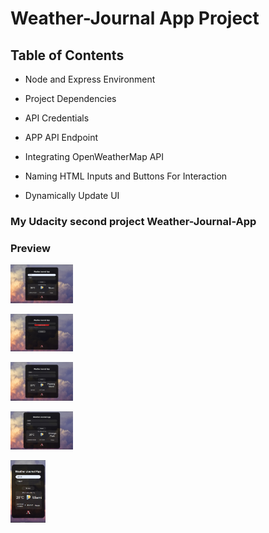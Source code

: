 # Weather-Journal App Project

## Table of Contents

- Node and Express Environment

- Project Dependencies

- API Credentials

- APP API Endpoint

- Integrating OpenWeatherMap API

- Naming HTML Inputs and Buttons For Interaction

- Dynamically Update UI

### My Udacity second project Weather-Journal-App

### Preview
<img
  src="https://github.com/AhmedYehia90/weather-journal-app/blob/main/preview.JPG"
  style="display: inline-block; margin: 0 auto; max-width: 100px; max-height: 100px">
  
<img
  src="https://github.com/AhmedYehia90/weather-journal-app/blob/main/preview3.JPG"
  style="display: inline-block; margin: 0 auto; max-width: 100px; max-height: 100px">
  
<img
  src="https://github.com/AhmedYehia90/weather-journal-app/blob/main/preview4.JPG"
  style="display: inline-block; margin: 0 auto; max-width: 100px; max-height: 100px">
    
<img
  src="https://github.com/AhmedYehia90/weather-journal-app/blob/main/preview5.JPG"
  style="display: inline-block; margin: 0 auto; max-width: 100px; max-height: 100px">
  
  <img
  src="https://github.com/AhmedYehia90/weather-journal-app/blob/main/preview2.JPG"
  style="display: inline-block; margin: 0 auto; max-width: 100px; max-height: 100px">
